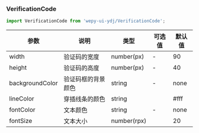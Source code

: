 ### VerificationCode

```js
import VerificationCode from 'wepy-ui-ydj/VerificationCode';
```

| 参数            | 说明               | 类型        | 可选值 | 默认值 |
| --------------- | ------------------ | ----------- | ------ | ------ |
| width           | 验证码的宽度       | number(px)  | -      | 90     |
| height          | 验证码的高度       | number(px)  | -      | 40     |
| backgroundColor | 验证码框的背景颜色 | string      | -      | none   | #000 |
| lineColor       | 穿插线条的颜色     | string      |        | #fff   |
| fontColor       | 文本颜色           | string      | -      | none   | #fff |
| fontSize        | 文本大小           | number(rpx) |        | 20     |
